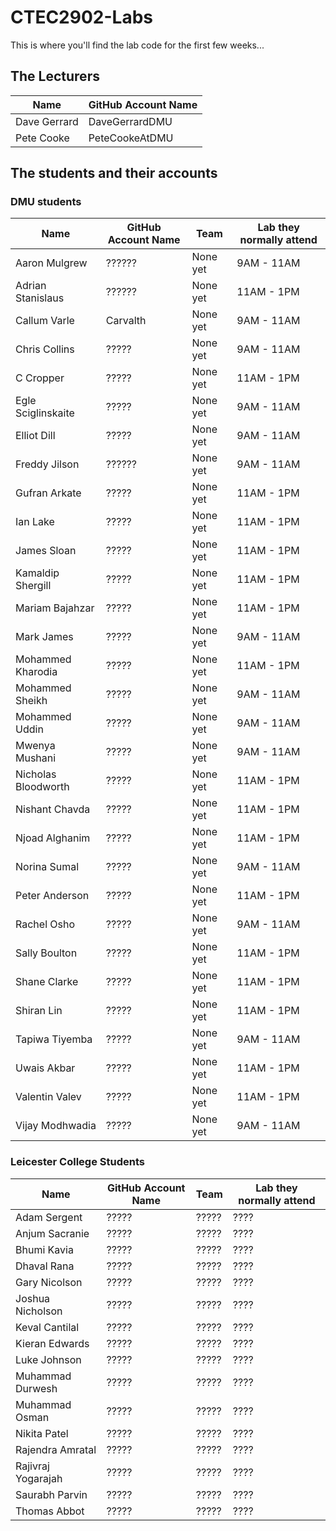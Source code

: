 # CTEC2902-Labs

This is where you'll find the lab code for the first few weeks...

## The Lecturers

Name | GitHub Account Name
------------ | -------------
Dave Gerrard | DaveGerrardDMU
Pete Cooke | PeteCookeAtDMU

## The students and their accounts

### DMU students

Name | GitHub Account Name | Team | Lab they normally attend
------------ | ------------- | ------------- | -------------
Aaron Mulgrew | ?????? | None yet | 9AM - 11AM
Adrian Stanislaus | ?????? | None yet | 11AM - 1PM
Callum Varle | Carvalth | None yet | 9AM - 11AM
Chris Collins | ????? | None yet | 9AM - 11AM
C Cropper | ????? | None yet | 11AM - 1PM
Egle Sciglinskaite | ????? | None yet | 9AM - 11AM
Elliot Dill | ????? | None yet | 9AM - 11AM
Freddy Jilson | ?????? | None yet | 9AM - 11AM
Gufran Arkate | ????? | None yet | 11AM - 1PM
Ian Lake | ????? | None yet | 11AM - 1PM
James Sloan | ????? | None yet | 11AM - 1PM
Kamaldip Shergill | ????? | None yet | 11AM - 1PM
Mariam Bajahzar | ????? | None yet | 11AM - 1PM
Mark James | ????? | None yet | 9AM - 11AM
Mohammed Kharodia | ????? | None yet | 11AM - 1PM
Mohammed Sheikh | ????? | None yet | 9AM - 11AM
Mohammed Uddin | ????? | None yet | 9AM - 11AM
Mwenya Mushani | ????? | None yet | 9AM - 11AM
Nicholas Bloodworth | ????? | None yet | 11AM - 1PM
Nishant Chavda | ????? | None yet | 11AM - 1PM
Njoad Alghanim | ????? | None yet | 11AM - 1PM
Norina Sumal | ????? | None yet | 9AM - 11AM
Peter Anderson | ????? | None yet | 11AM - 1PM
Rachel Osho | ????? | None yet | 9AM - 11AM
Sally Boulton | ????? | None yet | 11AM - 1PM
Shane Clarke | ????? | None yet | 11AM - 1PM
Shiran Lin | ????? | None yet | 11AM - 1PM
Tapiwa Tiyemba | ????? | None yet | 9AM - 11AM
Uwais Akbar | ????? | None yet | 11AM - 1PM
Valentin Valev | ????? | None yet | 11AM - 1PM
Vijay Modhwadia | ????? | None yet | 9AM - 11AM


### Leicester College Students

Name | GitHub Account Name | Team | Lab they normally attend
------------ | ------------- | ------------- | -------------
Adam Sergent | ????? | ????? | ????
Anjum Sacranie | ????? | ????? | ????
Bhumi Kavia | ????? | ????? | ????
Dhaval Rana  | ????? | ????? | ????
Gary Nicolson | ????? | ????? | ????
Joshua Nicholson | ????? | ????? | ????
Keval Cantilal | ????? | ????? | ????
Kieran Edwards | ????? | ????? | ????
Luke Johnson | ????? | ????? | ????
Muhammad Durwesh | ????? | ????? | ????
Muhammad Osman  | ????? | ????? | ????
Nikita Patel  | ????? | ????? | ????
Rajendra Amratal | ????? | ????? | ????
Rajivraj Yogarajah | ????? | ????? | ????
Saurabh Parvin | ????? | ????? | ????
Thomas Abbot | ????? | ????? | ????
 



